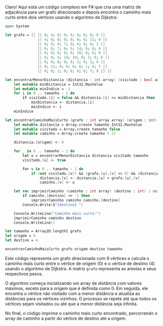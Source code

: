Claro! Aqui está um código complexo em F# que cria uma matriz de adjacência para um grafo direcionado e depois encontra o caminho mais curto entre dois vértices usando o algoritmo de Dijkstra:

```fsharp
open System

let grafo = [| [| 0; 4; 0; 0; 0; 0; 0; 8; 0 |]
               [| 4; 0; 8; 0; 0; 0; 0; 11; 0 |]
               [| 0; 8; 0; 7; 0; 4; 0; 0; 2 |]
               [| 0; 0; 7; 0; 9; 14; 0; 0; 0 |]
               [| 0; 0; 0; 9; 0; 10; 0; 0; 0 |]
               [| 0; 0; 4; 14; 10; 0; 2; 0; 0 |]
               [| 0; 0; 0; 0; 0; 2; 0; 1; 6 |]
               [| 8; 11; 0; 0; 0; 0; 1; 0; 7 |]
               [| 0; 0; 2; 0; 0; 0; 6; 7; 0 |] |]

let encontrarMenorDistancia (distancia : int array) (visitado : bool array) (tamanho : int) : int =
    let mutable minDistancia = Int32.MaxValue
    let mutable minIndice = -1
    for i in 0 .. tamanho - 1 do
        if visitado.[i] = false && distancia.[i] <= minDistancia then
            minDistancia <- distancia.[i]
            minIndice <- i
    minIndice

let encontrarCaminhoMaisCurto (grafo : int array array) (origem : int) (destino : int) (tamanho : int) : unit =
    let mutable distancia = Array.create tamanho Int32.MaxValue
    let mutable visitado = Array.create tamanho false
    let mutable caminho = Array.create tamanho (-1)

    distancia.[origem] <- 0

    for _ in 0 .. tamanho - 1 do
        let u = encontrarMenorDistancia distancia visitado tamanho
        visitado.[u] <- true

        for v in 0 .. tamanho - 1 do
            if (not visitado.[v]) && (grafo.[u].[v] <> 0) && (distancia.[u] <> Int32.MaxValue) && (distancia.[u] + grafo.[u].[v] < distancia.[v]) then
                distancia.[v] <- distancia.[u] + grafo.[u].[v]
                caminho.[v] <- u

    let rec imprimirCaminho (caminho : int array) (destino : int) : unit =
        if caminho.[destino] <> -1 then
            imprimirCaminho caminho caminho.[destino]
        Console.Write($"{destino} ")

    Console.WriteLine("Caminho mais curto:")
    imprimirCaminho caminho destino
    Console.WriteLine()

let tamanho = Array2D.length1 grafo
let origem = 0
let destino = 4

encontrarCaminhoMaisCurto grafo origem destino tamanho
```

Este código representa um grafo direcionado com 9 vértices e calcula o caminho mais curto entre o vértice de origem (0) e o vértice de destino (4) usando o algoritmo de Dijkstra. A matriz `grafo` representa as arestas e seus respectivos pesos.

O algoritmo começa inicializando um array de distância com valores máximos, exceto para a origem que é definida como 0. Em seguida, ele encontra o vértice não visitado com a menor distância e atualiza as distâncias para os vértices vizinhos. O processo se repete até que todos os vértices sejam visitados ou até que a menor distância seja infinita.

No final, o código imprime o caminho mais curto encontrado, percorrendo o array de caminho a partir do vértice de destino até a origem.